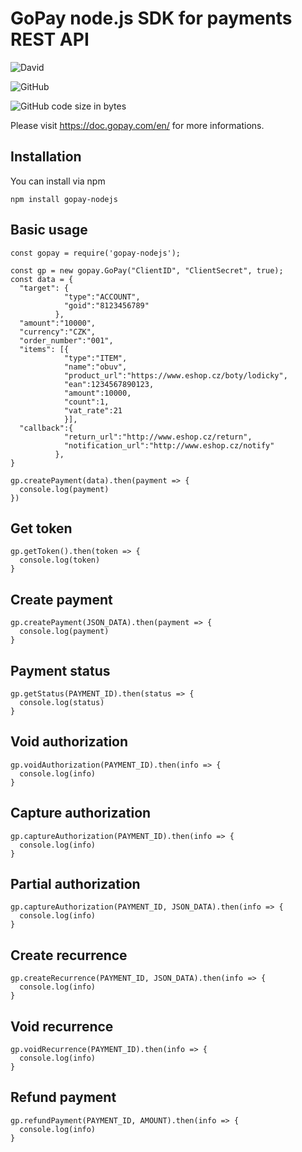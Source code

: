 GoPay node.js SDK for payments REST API
=========



![David](https://img.shields.io/david/rharasim/gopay-nodejs.svg)

![GitHub](https://img.shields.io/github/license/rharasim/gopay-nodejs.svg)

![GitHub code size in bytes](https://img.shields.io/github/languages/code-size/rharasim/gopay-nodejs.svg)


Please visit https://doc.gopay.com/en/ for more informations.

## Installation

You can install via npm

  `npm install gopay-nodejs`

## Basic usage



    const gopay = require('gopay-nodejs');
    
    const gp = new gopay.GoPay("ClientID", "ClientSecret", true);
    const data = {
      "target": {
                "type":"ACCOUNT",
                "goid":"8123456789"
              },
      "amount":"10000",
      "currency":"CZK",
      "order_number":"001",
      "items": [{
                "type":"ITEM", 
                "name":"obuv",
                "product_url":"https://www.eshop.cz/boty/lodicky", 
                "ean":1234567890123,
                "amount":10000,
                "count":1,
                "vat_rate":21
                }],
      "callback":{
                "return_url":"http://www.eshop.cz/return",
                "notification_url":"http://www.eshop.cz/notify"
              },
    }
    
    gp.createPayment(data).then(payment => {
      console.log(payment)
    })
    
    
## Get token

    gp.getToken().then(token => {
      console.log(token)
    }

## Create payment

    gp.createPayment(JSON_DATA).then(payment => {
      console.log(payment)
    }
    
## Payment status

    gp.getStatus(PAYMENT_ID).then(status => {
      console.log(status)
    }

## Void authorization

    gp.voidAuthorization(PAYMENT_ID).then(info => {
      console.log(info)
    }
    
## Capture authorization

    gp.captureAuthorization(PAYMENT_ID).then(info => {
      console.log(info)
    }
    
## Partial authorization

    gp.captureAuthorization(PAYMENT_ID, JSON_DATA).then(info => {
      console.log(info)
    }
    
## Create recurrence

    gp.createRecurrence(PAYMENT_ID, JSON_DATA).then(info => {
      console.log(info)
    }
    
## Void recurrence

    gp.voidRecurrence(PAYMENT_ID).then(info => {
      console.log(info)
    }
    
## Refund payment
  
    gp.refundPayment(PAYMENT_ID, AMOUNT).then(info => {
      console.log(info)
    }
